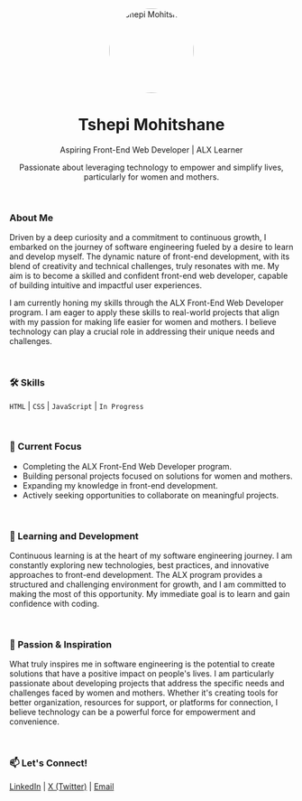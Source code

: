 
<div align="center">
  <img src="YOUR_PROFILE_PICTURE_URL" alt="Tshepi Mohitshane" width="150" style="border-radius: 50%;">
  <h1>Tshepi Mohitshane</h1>
  <p>Aspiring Front-End Web Developer | ALX Learner</p>
  <p>Passionate about leveraging technology to empower and simplify lives, particularly for women and mothers.</p>
</div>

<br>

### About Me

Driven by a deep curiosity and a commitment to continuous growth, I embarked on the journey of software engineering fueled by a desire to learn and develop myself. The dynamic nature of front-end development, with its blend of creativity and technical challenges, truly resonates with me. My aim is to become a skilled and confident front-end web developer, capable of building intuitive and impactful user experiences.

I am currently honing my skills through the ALX Front-End Web Developer program. I am eager to apply these skills to real-world projects that align with my passion for making life easier for women and mothers. I believe technology can play a crucial role in addressing their unique needs and challenges.

<br>

### 🛠️ Skills

`HTML` | `CSS` | `JavaScript` | `In Progress`

<br>

### 🔭 Current Focus

* Completing the ALX Front-End Web Developer program.
* Building personal projects focused on solutions for women and mothers.
* Expanding my knowledge in front-end development.
* Actively seeking opportunities to collaborate on meaningful projects.

<br>

### 🌱 Learning and Development

Continuous learning is at the heart of my software engineering journey. I am constantly exploring new technologies, best practices, and innovative approaches to front-end development. The ALX program provides a structured and challenging environment for growth, and I am committed to making the most of this opportunity. My immediate goal is to learn and gain confidence with coding.

<br>

### 💖 Passion & Inspiration

What truly inspires me in software engineering is the potential to create solutions that have a positive impact on people's lives. I am particularly passionate about developing projects that address the specific needs and challenges faced by women and mothers. Whether it's creating tools for better organization, resources for support, or platforms for connection, I believe technology can be a powerful force for empowerment and convenience.

<br>

### 📫 Let's Connect!

[LinkedIn](www.linkedin.com/in/tshepi-mohitshane) | [X (Twitter)](http://x.com/tshepysomo) | [Email](1tshepi.mohitshane@gmail.com)

<br>
